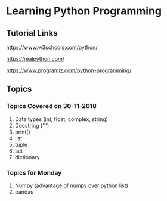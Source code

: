 # Learning Python Programming
## Tutorial Links
https://www.w3schools.com/python/

https://realpython.com/

https://www.programiz.com/python-programming/

## Topics
### Topics Covered on 30-11-2018
  1. Data types (int, float, complex, string)
  2. Docstring (''')
  3. print()
  4. list
  5. tuple
  6. set
  7. dictionary
  
### Topics for Monday
  1. Numpy (advantage of numpy over python list)
  2. pandas
